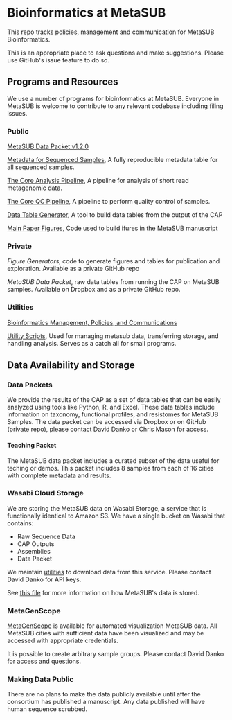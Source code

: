 # Bioinformatics at MetaSUB

This repo tracks policies, management and communication for MetaSUB Bioinformatics.

This is an appropriate place to ask questions and make suggestions. Please use GitHub's issue feature to do so.

## Programs and Resources

We use a number of programs for bioinformatics at MetaSUB. Everyone in MetaSUB is welcome to contribute to any relevant codebase including filing issues.

### Public

[MetaSUB Data Packet v1.2.0](https://s3.wasabisys.com/metasub/data_packets/metasub_data_packet_v1_2.tar.gz)

[Metadata for Sequenced Samples](https://github.com/dcdanko/MetaSUB-metadata), A fully reproducible metadata table for all sequenced samples.

[The Core Analysis Pipeline](https://github.com/MetaSUB/MetaSUB_CAP), A pipeline for analysis of short read metagenomic data.

[The Core QC Pipeline](https://github.com/MetaSUB/MetaSUB_QC_Pipeline), A pipeline to perform quality control of samples.

[Data Table Generator](https://github.com/dcdanko/capalyzer), A tool to build data tables from the output of the CAP

[Main Paper Figures](https://github.com/MetaSUB/main_paper_figures), Code used to build ifures in the MetaSUB manuscript

### Private

_Figure Generators_, code to generate figures and tables for publication and exploration. Available as a private GitHub repo

_MetaSUB Data Packet_, raw data tables from running the CAP on MetaSUB samples. Available on Dropbox and as a private GitHub repo.


### Utilities

[Bioinformatics Management, Policies, and Communications](https://github.com/MetaSUB/bioinformatics_management)

[Utility Scripts](https://github.com/MetaSUB/metasub_utils), Used for managing metasub data, transferring storage, and handling analysis. Serves as a catch all for small programs.


## Data Availability and Storage

### Data Packets

We provide the results of the CAP as a set of data tables that can be easily analyzed using tools like Python, R, and Excel. These data tables include information on taxonomy, functional profiles, and resistomes for MetaSUB Samples. The data packet can be accessed via Dropbox or on GitHub (private repo), please contact David Danko or Chris Mason for access.

#### Teaching Packet

The MetaSUB data packet includes a curated subset of the data useful for teching or demos. This packet includes 8 samples from each of 16 cities with complete metadata and results.

### Wasabi Cloud Storage

We are storing the MetaSUB data on Wasabi Storage, a service that is functionally identical to Amazon S3. We have a single bucket on Wasabi that contains:

- Raw Sequence Data
- CAP Outputs
- Assemblies
- Data Packet

We maintain [utilities](https://github.com/MetaSUB/metasub_utils) to download data from this service. Please contact David Danko for API keys.

See [this file](https://github.com/MetaSUB/bioinformatics_management/blob/master/data_storage.md) for more information on how MetaSUB's data is stored.

### MetaGenScope

[MetaGenScope](www.metagenscope.com) is available for automated visualization MetaSUB data. All MetaSUB cities with sufficient data have been visualized and may be accessed with appropriate credentials.

It is possible to create arbitrary sample groups. Please contact David Danko for access and questions.

### Making Data Public

There are no plans to make the data publicly available until after the consortium has published a manuscript. Any data published will have human sequence scrubbed. 

